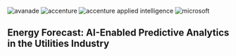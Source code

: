 ![avanade](https://user-images.githubusercontent.com/19508013/219159257-2201f2d3-07de-4506-afad-d4ec0a542b35.jpg)
![accenture](https://user-images.githubusercontent.com/19508013/215619841-76b97b50-2ad3-4736-9a28-07d9fc1fadc3.png)
![accenture applied intelligence](https://user-images.githubusercontent.com/19508013/215619855-a113fa12-24fb-421d-926a-d7636aa3c874.png)
![microsoft](https://user-images.githubusercontent.com/19508013/219159311-18ade93a-6e15-4152-bec3-2422b1acb617.jpg)
## Energy Forecast: AI-Enabled Predictive Analytics in the Utilities Industry
